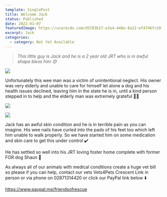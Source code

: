 ```yaml
---
template: SinglePost
title: Welcome Jack
status: Published
date: 2022-01-07
featuredImage: https://ucarecdn.com/d5783b17-e3a4-448e-8a12-ef4746fc19fb/-/crop/1536x1393/0,44/-/preview/
excerpt: Jack
categories:
  - category: Not Yet Available
---
```

> *This little guy is Jack and he is a 2 year old JRT who is in awful shape bless him 😞*

![](https://ucarecdn.com/1e2878d7-82f5-4d87-ab38-f5a93ef649dd/)


Unfortunately this wee man was a victim of unintentional neglect. His owner was very elderly and unable to care for himself let alone a dog and his health issues declined, leaving him in the state he is in, until a kind person stepped in to help and the elderly man was extremely grateful 🙏🏻

![](https://ucarecdn.com/83f9f967-d630-4188-8bea-ea911aeedf5d/)

![](https://ucarecdn.com/0ca8eba5-3f33-4e80-8050-d46ffe0625de/)


Jack has an awful skin condition and he is in terrible pain as you can imagine. His wee nails have curled into the pads of his feet too which left him unable to walk properly. So we have started him on some medication and skin care to get this under control ✔️ 


He has settled so well into his JRT loving foster home complete with former FOR dog Shaun 🐶


As always all of our animals with medical conditions create a huge vet bill so please if you can help, contact our vets Vets4Pets Crescent Link in person or via phone on 02871314420 or click our PayPal link below ⬇️


<https://www.paypal.me/friendsofrescue>